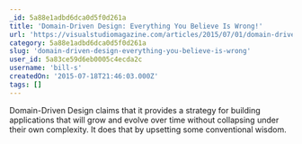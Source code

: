 ```yaml
---
_id: 5a88e1adbd6dca0d5f0d261a
title: 'Domain-Driven Design: Everything You Believe Is Wrong!'
url: 'https://visualstudiomagazine.com/articles/2015/07/01/domain-driven-design.aspx'
category: 5a88e1adbd6dca0d5f0d261a
slug: 'domain-driven-design-everything-you-believe-is-wrong'
user_id: 5a83ce59d6eb0005c4ecda2c
username: 'bill-s'
createdOn: '2015-07-18T21:46:03.000Z'
tags: []
---
```


Domain-Driven Design claims that it provides a strategy for building applications that will grow and evolve over time without collapsing under their own complexity. It does that by upsetting some conventional wisdom.
